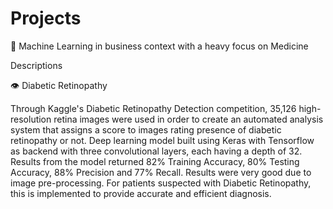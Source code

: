 # Projects
:robot: Machine Learning in business context with a heavy focus on Medicine

Descriptions

:eye: Diabetic Retinopathy

Through	Kaggle's	Diabetic	Retinopathy	Detection	competition, 35,126	high-resolution retina	images were used in	order	to	create	an	automated	analysis	system	that	assigns	a	score	to	images rating	presence	of	diabetic	retinopathy or not. Deep	learning	model	built	using	Keras	with	Tensorflow	as	backend	with	three	convolutional layers,	each	having	a	depth	of	32. Results	from	the	model	returned	82%	Training	Accuracy,	80%	Testing	Accuracy,	88%	Precision and	77%	Recall.	Results	were	very	good	due	to	image	pre-processing.	For	patients	suspected with	Diabetic	Retinopathy,	this	is	implemented	to	provide	accurate	and	efficient	diagnosis.	
